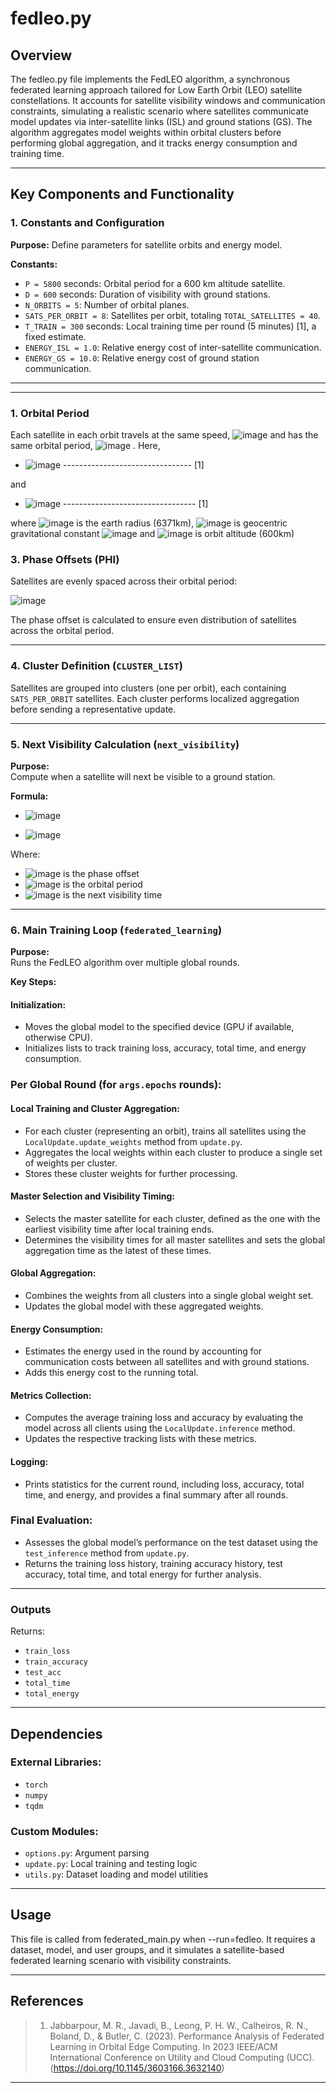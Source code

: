 # fedleo.py

## Overview

The fedleo.py file implements the FedLEO algorithm, a synchronous federated learning approach tailored for Low Earth Orbit (LEO) satellite constellations. It accounts for satellite visibility windows and communication constraints, simulating a realistic scenario where satellites communicate model updates via inter-satellite links (ISL) and ground stations (GS). The algorithm aggregates model weights within orbital clusters before performing global aggregation, and it tracks energy consumption and training time.

---

## Key Components and Functionality

### 1. Constants and Configuration

**Purpose:** Define parameters for satellite orbits and energy model.

**Constants:**
- `P = 5800` seconds: Orbital period for a 600 km altitude satellite.
- `D = 600` seconds: Duration of visibility with ground stations.
- `N_ORBITS = 5`: Number of orbital planes.
- `SATS_PER_ORBIT = 8`: Satellites per orbit, totaling `TOTAL_SATELLITES = 40`.
- `T_TRAIN = 300` seconds: Local training time per round (5 minutes) [1], a fixed estimate.
- `ENERGY_ISL = 1.0`: Relative energy cost of inter-satellite communication.
- `ENERGY_GS = 10.0`: Relative energy cost of ground station communication.

---

---
### 1. Orbital Period
Each satellite in each orbit travels at the same speed, ![image](https://github.com/user-attachments/assets/6f40e5e4-8f3b-40cc-b460-0b5328cb2e32)
 and has the same orbital period, ![image](https://github.com/user-attachments/assets/61a00815-b319-4870-ba80-13cd07736239)
. Here,
- ![image](https://github.com/user-attachments/assets/7e926db0-a740-4512-91bf-6c09d9e329bb) -------------------------------- [1]

and

- ![image](https://github.com/user-attachments/assets/fd410cb4-8c4b-43fe-8593-db85662c934f) --------------------------------- [1]

where ![image](https://github.com/user-attachments/assets/4c139487-14bb-4a04-b43e-ea59e17f92a3) is the earth radius (6371km), ![image](https://github.com/user-attachments/assets/1337c0c5-8e73-4cf3-9c55-10df94fb7cba) is geocentric gravitational constant ![image](https://github.com/user-attachments/assets/0fd7f82e-bfd8-45e9-b1bf-58812b499af8) and ![image](https://github.com/user-attachments/assets/8ca8d461-11c0-4e16-a4ae-72d67ecf6876) is orbit altitude (600km)



### 3. Phase Offsets (PHI)

Satellites are evenly spaced across their orbital period:

![image](https://github.com/user-attachments/assets/247aae46-48f1-43e4-af69-a0ccaba83518)


The phase offset is calculated to ensure even distribution of satellites across the orbital period.

---

### 4. Cluster Definition (`CLUSTER_LIST`)

Satellites are grouped into clusters (one per orbit), each containing `SATS_PER_ORBIT` satellites. Each cluster performs localized aggregation before sending a representative update.

---

### 5. Next Visibility Calculation (`next_visibility`)

**Purpose:**  
Compute when a satellite will next be visible to a ground station.

**Formula:**

- ![image](https://github.com/user-attachments/assets/3abf0b3c-11d8-45bb-ba92-3c47bc6a706e)

- ![image](https://github.com/user-attachments/assets/cbf41a48-da3f-4771-a85e-0046ddbae140)





Where:
- ![image](https://github.com/user-attachments/assets/21c582d6-b244-4107-8853-3044df17e1cf)
 is the phase offset
- ![image](https://github.com/user-attachments/assets/43b814b8-ab99-487d-9315-175ec8aa1732)
 is the orbital period
- ![image](https://github.com/user-attachments/assets/9ba548ce-4a72-4ebb-934d-63a9b8fd0eb7)
 is the next visibility time

---

### 6. Main Training Loop (`federated_learning`)

**Purpose:**  
Runs the FedLEO algorithm over multiple global rounds.

**Key Steps:**

#### Initialization:
- Moves the global model to the specified device (GPU if available, otherwise CPU).
- Initializes lists to track training loss, accuracy, total time, and energy consumption.

### Per Global Round (for `args.epochs` rounds):

#### Local Training and Cluster Aggregation:
- For each cluster (representing an orbit), trains all satellites using the `LocalUpdate.update_weights` method from `update.py`.
- Aggregates the local weights within each cluster to produce a single set of weights per cluster.
- Stores these cluster weights for further processing.

#### Master Selection and Visibility Timing:
- Selects the master satellite for each cluster, defined as the one with the earliest visibility time after local training ends.
- Determines the visibility times for all master satellites and sets the global aggregation time as the latest of these times.

#### Global Aggregation:
- Combines the weights from all clusters into a single global weight set.
- Updates the global model with these aggregated weights.

#### Energy Consumption:
- Estimates the energy used in the round by accounting for communication costs between all satellites and with ground stations.
- Adds this energy cost to the running total.

#### Metrics Collection:
- Computes the average training loss and accuracy by evaluating the model across all clients using the `LocalUpdate.inference` method.
- Updates the respective tracking lists with these metrics.

#### Logging:
- Prints statistics for the current round, including loss, accuracy, total time, and energy, and provides a final summary after all rounds.

### Final Evaluation:
- Assesses the global model’s performance on the test dataset using the `test_inference` method from `update.py`.
- Returns the training loss history, training accuracy history, test accuracy, total time, and total energy for further analysis.


---

### Outputs
Returns:
- `train_loss`
- `train_accuracy`
- `test_acc`
- `total_time`
- `total_energy`

---

## Dependencies

### External Libraries:
- `torch`
- `numpy`
- `tqdm`

### Custom Modules:
- `options.py`: Argument parsing
- `update.py`: Local training and testing logic
- `utils.py`: Dataset loading and model utilities

---

## Usage

This file is called from federated_main.py when --run=fedleo. It requires a dataset, model, and user groups, and it simulates a satellite-based federated learning scenario with visibility constraints.

---
## References
> 1. Jabbarpour, M. R., Javadi, B., Leong, P. H. W., Calheiros, R. N., Boland, D., & Butler, C. (2023). Performance Analysis of Federated Learning in Orbital Edge Computing. In 2023 IEEE/ACM International Conference on Utility and Cloud Computing (UCC).(https://doi.org/10.1145/3603166.3632140)
---

